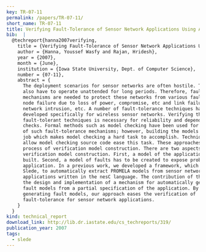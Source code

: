 ```yaml
---
key: TR-07-11
permalink: /papers/TR-07-11/
short_name: TR-07-11
title: Verifying Fault-Tolerance of Sensor Network Applications Using Auto-generated Fault Injection Mechanisms
bib:  |
  @techreport{hanna2007verifying,
    title = {Verifying Fault-Tolerance of Sensor Network Applications Using Auto-generated Fault Injection Mechanisms},
    author = {Hanna, Youssef Wasfy and Rajan, Hridesh},
    year = {2007},
    month = {June},
    institution = {Iowa State University, Dept. of Computer Science},
    number = {07-11},
    abstract = {
      The deployment scenarios for sensor networks are often hostile. These networks
      also have to operate unattended for long periods. Therefore, fault-tolerance
      mechanisms are needed to protect these networks from various faults such as
      node failure due to loss of power, compromise, etc and link failure due to
      network intrusion, etc. A number of fault-tolerance techniques have been
      developed specifically for wireless sensor networks. Verifying these
      fault-tolerant techniques is necessary for reliability and dependability
      checks. Formal methods such as model checking have been used for verification
      of such fault-tolerance mechanisms; however, building the models is a tedious
      job which makes model checking a hard task to accomplish. Techniques that
      allow model checking source code ease this task. These approaches automate the
      process of verification model construction. There are two aspects of automated
      verification model construction. First, a model of the application needs to be
      built. Second, a model of faults has to be created to expose problems with the
      application. In a previous work, we developed a framework, which we called
      Slede, to automatically extract PROMELA models from sensor network
      applications written in the nesC language. The contribution of this work is
      the design and implementation of a mechanism for automatically generating
      fault models from a partial specification of the application. By automatically
      generating fault models, our approach eases the verification of
      fault-tolerance for sensor network applications.
    }
  }
kind: technical_report
download_link: http://lib.dr.iastate.edu/cs_techreports/319/
publication_year: 2007
tags:
  - slede
---
```

